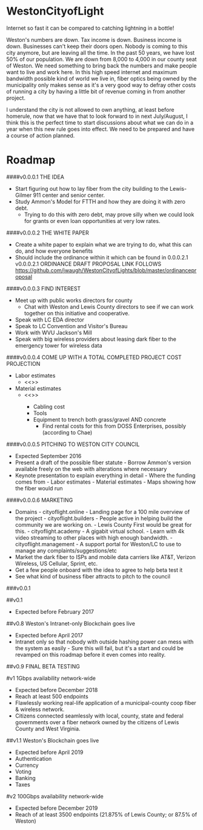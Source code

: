 # WestonCityofLight
Internet so fast it can be compared to catching lightning in a bottle!

Weston's numbers are down. Tax income is down. Business income is down. Businesses can't keep their doors open. Nobody is coming to this city anymore, but are leaving all the time. In the past 50 years, we have lost 50% of our population. We are down from 8,000 to 4,000 in our county seat of Weston. We need something to bring back the numbers and make people want to live and work here. In this high speed internet and maximum bandwidth possible kind of world we live in, fiber optics being owned by the municipality only makes sense as it's a very good way to defray other costs of running a city by having a little bit of revenue coming in from another project.

I understand the city is not allowed to own anything, at least before homerule, now that we have that to look forward to in next July/August, I think this is the perfect time to start discussions about what we can do in a year when this new rule goes into effect. We need to be prepared and have a course of action planned.

      

# Roadmap

####v0.0.0.1  THE IDEA
   - Start figuring out how to lay fiber from the city building to the Lewis-Gilmer 911 center and senior center.
   - Study Ammon's Model for FTTH and how they are doing it with zero debt.
      - Trying to do this with zero debt, may prove silly when we could look for grants or even loan opportunities
        at very low rates.

####v0.0.0.2 THE WHITE PAPER
   - Create a white paper to explain what we are trying to do, what this can do, and how everyone benefits
   - Should include the ordinance within it which can be found in 0.0.0.2.1
      v0.0.0.2.1 ORDINANCE DRAFT PROPOSAL LINK FOLLOWS
            https://github.com/jwaugh/WestonCityofLights/blob/master/ordinanceproposal

####v0.0.0.3 FIND INTEREST
   - Meet up with public works directors for county
      - Chat with Weston and Lewis County directors to see if we can work together on this initiative and cooperative.
   - Speak with LC EDA director
   - Speak to LC Convention and Visitor's Bureau
   - Work with WVU Jackson's Mill
   - Speak with big wireless providers about leasing dark fiber to the emergency tower for wireless data

####v0.0.0.4 COME UP WITH A TOTAL COMPLETED PROJECT COST PROJECTION
   - Labor estimates
      - <<<ESTIMATED PRICE HERE>>>
   - Material estimates
      - <<<ESTIMATED PRICE HERE>>>
         - Cabling cost
         - Tools
         - Equipment to trench both grass/gravel AND concrete
            - Find rental costs for this from DOSS Enterprises, possibly (according to Chae) 

####v0.0.0.5  PITCHING TO WESTON CITY COUNCIL
- Expected September 2016
- Present a draft of the possible fiber statute
      - Borrow Ammon's version available freely on the web with alterations where necessary
- Keynote presentation to explain everything in detail
      - Where the funding comes from
      - Labor estimates
      - Material estimates
      - Maps showing how the fiber would run

####v0.0.0.6 MARKETING
- Domains
      - cityoflight.online - Landing page for a 100 mile overview of the project
      - cityoflight.builders - People active in helping build the community we are working on.
      - Lewis County First would be great for this.
      - cityoflight.academy - A gigabit virtual school. 
      - Learn with 4k video streaming to other places with high enough bandwidth.
      - cityoflight.management - A support portal for Weston/LC to use to manage any complaints/suggestions/etc
- Market the dark fiber to ISPs and mobile data carriers like AT&T, Verizon Wireless, US Cellular, Sprint, etc.
- Get a few people onboard with the idea to agree to help beta test it
- See what kind of business fiber attracts to pitch to the council

###v0.0.1

##v0.1
- Expected before February 2017

##v0.8 Weston's Intranet-only Blockchain goes live
- Expected before April 2017
- Intranet only so that nobody with outside hashing power can mess with the system as easily
      - Sure this will fail, but it's a start and could be revamped on this roadmap before it even comes into reality.

##v0.9 FINAL BETA TESTING 

#v1 1Gbps availability network-wide
- Expected before December 2018
- Reach at least 500 endpoints
- Flawlessly working real-life application of a municipal-county coop fiber & wireless network. 
- Citizens connected seamlessly with local, county, state and federal governments over a fiber network owned by the citizens of Lewis County and West Virginia.

##v1.1 Weston's Blockchain goes live
- Expected before April 2019
- Authentication
- Currency
- Voting
- Banking 
- Taxes

#v2 100Gbps availability network-wide
- Expected before December 2019
- Reach of at least 3500 endpoints (21.875% of Lewis County; or 87.5% of Weston)
